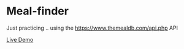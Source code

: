 # Meal-finder
Just practicing .. using the  https://www.themealdb.com/api.php API    

<a href="https://meal-finder-themealdb-api.netlify.app">Live Demo</a>
